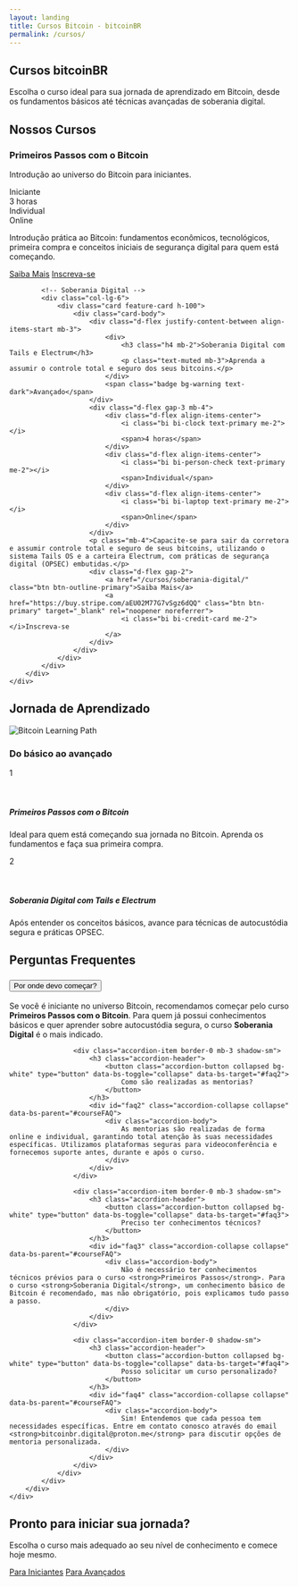 ```yaml
---
layout: landing
title: Cursos Bitcoin - bitcoinBR
permalink: /cursos/
---
```


<!-- Hero Section -->
<section class="hero">
    <div class="container">
        <div class="row align-items-center">
            <div class="col-lg-8">
                <h1 class="display-4 fw-bold mb-4">Cursos bitcoinBR</h1>
                <p class="lead mb-4">Escolha o curso ideal para sua jornada de aprendizado em Bitcoin, desde os fundamentos básicos até técnicas avançadas de soberania digital.</p>
            </div>
        </div>
    </div>
</section>

<!-- Courses Section -->
<section class="py-5">
    <div class="container">
        <h2 class="section-title">Nossos Cursos</h2>
        <div class="row g-4">
            <!-- Primeiros Passos -->
            <div class="col-lg-6">
                <div class="card feature-card h-100">
                    <div class="card-body">
                        <div class="d-flex justify-content-between align-items-start mb-3">
                            <div>
                                <h3 class="h4 mb-2">Primeiros Passos com o Bitcoin</h3>
                                <p class="text-muted mb-3">Introdução ao universo do Bitcoin para iniciantes.</p>
                            </div>
                            <span class="badge bg-primary">Iniciante</span>
                        </div>
                        <div class="d-flex gap-3 mb-4">
                            <div class="d-flex align-items-center">
                                <i class="bi bi-clock text-primary me-2"></i>
                                <span>3 horas</span>
                            </div>
                            <div class="d-flex align-items-center">
                                <i class="bi bi-person-check text-primary me-2"></i>
                                <span>Individual</span>
                            </div>
                            <div class="d-flex align-items-center">
                                <i class="bi bi-laptop text-primary me-2"></i>
                                <span>Online</span>
                            </div>
                        </div>
                        <p class="mb-4">Introdução prática ao Bitcoin: fundamentos econômicos, tecnológicos, primeira compra e conceitos iniciais de segurança digital para quem está começando.</p>
                        <div class="d-flex gap-2">
                            <a href="/cursos/primeiros-passos/" class="btn btn-outline-primary">Saiba Mais</a>
                            <a href="https://buy.stripe.com/8wM16Q4Zy9E04Qo7su" class="btn btn-primary" target="_blank" rel="noopener noreferrer">
                                <i class="bi bi-credit-card me-2"></i>Inscreva-se
                            </a>
                        </div>
                    </div>
                </div>
            </div>
            
            <!-- Soberania Digital -->
            <div class="col-lg-6">
                <div class="card feature-card h-100">
                    <div class="card-body">
                        <div class="d-flex justify-content-between align-items-start mb-3">
                            <div>
                                <h3 class="h4 mb-2">Soberania Digital com Tails e Electrum</h3>
                                <p class="text-muted mb-3">Aprenda a assumir o controle total e seguro dos seus bitcoins.</p>
                            </div>
                            <span class="badge bg-warning text-dark">Avançado</span>
                        </div>
                        <div class="d-flex gap-3 mb-4">
                            <div class="d-flex align-items-center">
                                <i class="bi bi-clock text-primary me-2"></i>
                                <span>4 horas</span>
                            </div>
                            <div class="d-flex align-items-center">
                                <i class="bi bi-person-check text-primary me-2"></i>
                                <span>Individual</span>
                            </div>
                            <div class="d-flex align-items-center">
                                <i class="bi bi-laptop text-primary me-2"></i>
                                <span>Online</span>
                            </div>
                        </div>
                        <p class="mb-4">Capacite-se para sair da corretora e assumir controle total e seguro de seus bitcoins, utilizando o sistema Tails OS e a carteira Electrum, com práticas de segurança digital (OPSEC) embutidas.</p>
                        <div class="d-flex gap-2">
                            <a href="/cursos/soberania-digital/" class="btn btn-outline-primary">Saiba Mais</a>
                            <a href="https://buy.stripe.com/aEU02M77G7vSgz6dQQ" class="btn btn-primary" target="_blank" rel="noopener noreferrer">
                                <i class="bi bi-credit-card me-2"></i>Inscreva-se
                            </a>
                        </div>
                    </div>
                </div>
            </div>
        </div>
    </div>
</section>

<!-- Learning Path Section -->
<section class="py-5 bg-light">
    <div class="container">
        <h2 class="section-title">Jornada de Aprendizado</h2>
        <div class="row align-items-center">
            <div class="col-lg-6 mb-4 mb-lg-0">
                <img src="https://images.pexels.com/photos/844124/pexels-photo-844124.jpeg?auto=compress&cs=tinysrgb&w=1000" alt="Bitcoin Learning Path" class="img-fluid rounded-4 shadow">
            </div>
            <div class="col-lg-6">
                <div class="card feature-card border-0">
                    <div class="card-body">
                        <h3 class="h4 mb-4">Do básico ao avançado</h3>
                        <div class="d-flex mb-4">
                            <div class="me-4">
                                <div class="bg-primary rounded-circle d-flex align-items-center justify-content-center text-white" style="width: 50px; height: 50px;">
                                    <span class="fw-bold">1</span>
                                </div>
                            </div>
                            <div>
                                <h5>Primeiros Passos com o Bitcoin</h5>
                                <p class="text-muted">Ideal para quem está começando sua jornada no Bitcoin. Aprenda os fundamentos e faça sua primeira compra.</p>
                            </div>
                        </div>
                        <div class="d-flex">
                            <div class="me-4">
                                <div class="bg-warning rounded-circle d-flex align-items-center justify-content-center text-dark" style="width: 50px; height: 50px;">
                                    <span class="fw-bold">2</span>
                                </div>
                            </div>
                            <div>
                                <h5>Soberania Digital com Tails e Electrum</h5>
                                <p class="text-muted">Após entender os conceitos básicos, avance para técnicas de autocustódia segura e práticas OPSEC.</p>
                            </div>
                        </div>
                    </div>
                </div>
            </div>
        </div>
    </div>
</section>

<!-- FAQ Section -->
<section class="py-5">
    <div class="container">
        <h2 class="section-title">Perguntas Frequentes</h2>
        <div class="row">
            <div class="col-lg-8 mx-auto">
                <div class="accordion" id="courseFAQ">
                    <div class="accordion-item border-0 mb-3 shadow-sm">
                        <h3 class="accordion-header">
                            <button class="accordion-button collapsed bg-white" type="button" data-bs-toggle="collapse" data-bs-target="#faq1">
                                Por onde devo começar?
                            </button>
                        </h3>
                        <div id="faq1" class="accordion-collapse collapse" data-bs-parent="#courseFAQ">
                            <div class="accordion-body">
                                Se você é iniciante no universo Bitcoin, recomendamos começar pelo curso <strong>Primeiros Passos com o Bitcoin</strong>. Para quem já possui conhecimentos básicos e quer aprender sobre autocustódia segura, o curso <strong>Soberania Digital</strong> é o mais indicado.
                            </div>
                        </div>
                    </div>
                    
                    <div class="accordion-item border-0 mb-3 shadow-sm">
                        <h3 class="accordion-header">
                            <button class="accordion-button collapsed bg-white" type="button" data-bs-toggle="collapse" data-bs-target="#faq2">
                                Como são realizadas as mentorias?
                            </button>
                        </h3>
                        <div id="faq2" class="accordion-collapse collapse" data-bs-parent="#courseFAQ">
                            <div class="accordion-body">
                                As mentorias são realizadas de forma online e individual, garantindo total atenção às suas necessidades específicas. Utilizamos plataformas seguras para videoconferência e fornecemos suporte antes, durante e após o curso.
                            </div>
                        </div>
                    </div>
                    
                    <div class="accordion-item border-0 mb-3 shadow-sm">
                        <h3 class="accordion-header">
                            <button class="accordion-button collapsed bg-white" type="button" data-bs-toggle="collapse" data-bs-target="#faq3">
                                Preciso ter conhecimentos técnicos?
                            </button>
                        </h3>
                        <div id="faq3" class="accordion-collapse collapse" data-bs-parent="#courseFAQ">
                            <div class="accordion-body">
                                Não é necessário ter conhecimentos técnicos prévios para o curso <strong>Primeiros Passos</strong>. Para o curso <strong>Soberania Digital</strong>, um conhecimento básico de Bitcoin é recomendado, mas não obrigatório, pois explicamos tudo passo a passo.
                            </div>
                        </div>
                    </div>

                    <div class="accordion-item border-0 shadow-sm">
                        <h3 class="accordion-header">
                            <button class="accordion-button collapsed bg-white" type="button" data-bs-toggle="collapse" data-bs-target="#faq4">
                                Posso solicitar um curso personalizado?
                            </button>
                        </h3>
                        <div id="faq4" class="accordion-collapse collapse" data-bs-parent="#courseFAQ">
                            <div class="accordion-body">
                                Sim! Entendemos que cada pessoa tem necessidades específicas. Entre em contato conosco através do email <strong>bitcoinbr.digital@proton.me</strong> para discutir opções de mentoria personalizada.
                            </div>
                        </div>
                    </div>
                </div>
            </div>
        </div>
    </div>
</section>

<!-- CTA Section -->
<section class="py-5 bg-primary text-white">
    <div class="container text-center">
        <h2 class="mb-4">Pronto para iniciar sua jornada?</h2>
        <p class="lead mb-4">Escolha o curso mais adequado ao seu nível de conhecimento e comece hoje mesmo.</p>
        <div class="d-flex justify-content-center gap-3">
            <a href="/cursos/primeiros-passos/" class="btn btn-light btn-lg">Para Iniciantes</a>
            <a href="/cursos/soberania-digital/" class="btn btn-outline-light btn-lg">Para Avançados</a>
        </div>
    </div>
</section> 